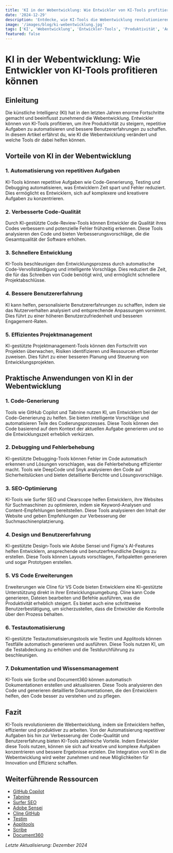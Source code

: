 ```yaml
---
title: 'KI in der Webentwicklung: Wie Entwickler von KI-Tools profitieren können'
date: '2024-12-29'
description: 'Entdecke, wie KI-Tools die Webentwicklung revolutionieren und Entwicklern helfen, effizienter und produktiver zu arbeiten. Erfahre mehr über die besten KI-Tools und ihre Anwendungsfälle.'
image: '/images/blog/ki-webentwicklung.jpg'
tags: ['KI', 'Webentwicklung', 'Entwickler-Tools', 'Produktivität', 'Automatisierung', 'SEO', 'Softwareentwicklung']
featured: false
---
```


# KI in der Webentwicklung: Wie Entwickler von KI-Tools profitieren können

## Einleitung

Die künstliche Intelligenz (KI) hat in den letzten Jahren enorme Fortschritte gemacht und beeinflusst zunehmend die Webentwicklung. Entwickler können von KI-Tools profitieren, um ihre Produktivität zu steigern, repetitive Aufgaben zu automatisieren und bessere Benutzererfahrungen zu schaffen. In diesem Artikel erfährst du, wie KI die Webentwicklung verändert und welche Tools dir dabei helfen können.

## Vorteile von KI in der Webentwicklung

### 1. **Automatisierung von repetitiven Aufgaben**
KI-Tools können repetitive Aufgaben wie Code-Generierung, Testing und Debugging automatisieren, was Entwicklern Zeit spart und Fehler reduziert. Dies ermöglicht es Entwicklern, sich auf komplexere und kreativere Aufgaben zu konzentrieren.

### 2. **Verbesserte Code-Qualität**
Durch KI-gestützte Code-Review-Tools können Entwickler die Qualität ihres Codes verbessern und potenzielle Fehler frühzeitig erkennen. Diese Tools analysieren den Code und bieten Verbesserungsvorschläge, die die Gesamtqualität der Software erhöhen.

### 3. **Schnellere Entwicklung**
KI-Tools beschleunigen den Entwicklungsprozess durch automatische Code-Vervollständigung und intelligente Vorschläge. Dies reduziert die Zeit, die für das Schreiben von Code benötigt wird, und ermöglicht schnellere Projektabschlüsse.

### 4. **Bessere Benutzererfahrung**
KI kann helfen, personalisierte Benutzererfahrungen zu schaffen, indem sie das Nutzerverhalten analysiert und entsprechende Anpassungen vornimmt. Dies führt zu einer höheren Benutzerzufriedenheit und besseren Engagement-Raten.

### 5. **Effizientes Projektmanagement**
KI-gestützte Projektmanagement-Tools können den Fortschritt von Projekten überwachen, Risiken identifizieren und Ressourcen effizienter zuweisen. Dies führt zu einer besseren Planung und Steuerung von Entwicklungsprojekten.

## Praktische Anwendungen von KI in der Webentwicklung

### 1. **Code-Generierung**
Tools wie GitHub Copilot und Tabnine nutzen KI, um Entwicklern bei der Code-Generierung zu helfen. Sie bieten intelligente Vorschläge und automatisieren Teile des Codierungsprozesses. Diese Tools können den Code basierend auf dem Kontext der aktuellen Aufgabe generieren und so die Entwicklungszeit erheblich verkürzen.

### 2. **Debugging und Fehlerbehebung**
KI-gestützte Debugging-Tools können Fehler im Code automatisch erkennen und Lösungen vorschlagen, was die Fehlerbehebung effizienter macht. Tools wie DeepCode und Snyk analysieren den Code auf Sicherheitslücken und bieten detaillierte Berichte und Lösungsvorschläge.

### 3. **SEO-Optimierung**
KI-Tools wie Surfer SEO und Clearscope helfen Entwicklern, ihre Websites für Suchmaschinen zu optimieren, indem sie Keyword-Analysen und Content-Empfehlungen bereitstellen. Diese Tools analysieren den Inhalt der Website und geben Empfehlungen zur Verbesserung der Suchmaschinenplatzierung.

### 4. **Design und Benutzererfahrung**
KI-gestützte Design-Tools wie Adobe Sensei und Figma's AI-Features helfen Entwicklern, ansprechende und benutzerfreundliche Designs zu erstellen. Diese Tools können Layouts vorschlagen, Farbpaletten generieren und sogar Prototypen erstellen.

### 5. **VS Code Erweiterungen**
Erweiterungen wie Cline für VS Code bieten Entwicklern eine KI-gestützte Unterstützung direkt in ihrer Entwicklungsumgebung. Cline kann Code generieren, Dateien bearbeiten und Befehle ausführen, was die Produktivität erheblich steigert. Es bietet auch eine schrittweise Benutzerbestätigung, um sicherzustellen, dass die Entwickler die Kontrolle über den Prozess behalten.

### 6. **Testautomatisierung**
KI-gestützte Testautomatisierungstools wie Testim und Applitools können Testfälle automatisch generieren und ausführen. Diese Tools nutzen KI, um die Testabdeckung zu erhöhen und die Testdurchführung zu beschleunigen.

### 7. **Dokumentation und Wissensmanagement**
KI-Tools wie Scribe und Document360 können automatisch Dokumentationen erstellen und aktualisieren. Diese Tools analysieren den Code und generieren detaillierte Dokumentationen, die den Entwicklern helfen, den Code besser zu verstehen und zu pflegen.

## Fazit

KI-Tools revolutionieren die Webentwicklung, indem sie Entwicklern helfen, effizienter und produktiver zu arbeiten. Von der Automatisierung repetitiver Aufgaben bis hin zur Verbesserung der Code-Qualität und Benutzererfahrung bieten KI-Tools zahlreiche Vorteile. Indem Entwickler diese Tools nutzen, können sie sich auf kreative und komplexe Aufgaben konzentrieren und bessere Ergebnisse erzielen. Die Integration von KI in die Webentwicklung wird weiter zunehmen und neue Möglichkeiten für Innovation und Effizienz schaffen.

## Weiterführende Ressourcen

- [GitHub Copilot](https://github.com/features/copilot)
- [Tabnine](https://www.tabnine.com/)
- [Surfer SEO](https://surferseo.com/)
- [Adobe Sensei](https://www.adobe.com/sensei.html)
- [Cline GitHub](https://github.com/cline/cline)
- [Testim](https://www.testim.io/)
- [Applitools](https://applitools.com/)
- [Scribe](https://scribehow.com/)
- [Document360](https://document360.io/)

*Letzte Aktualisierung: Dezember 2024*
